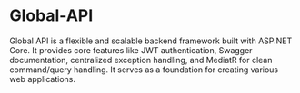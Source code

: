 # Global-API
Global API is a flexible and scalable backend framework built with ASP.NET Core. It provides core features like JWT authentication, Swagger documentation, centralized exception handling, and MediatR for clean command/query handling. It serves as a foundation for creating various web applications.
